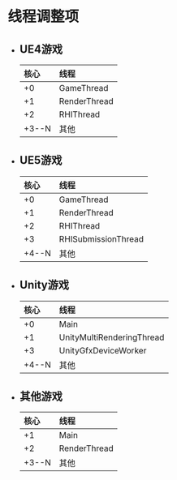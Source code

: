 
# 线程调整项
  - ## UE4游戏
    | 核心  | 线程         |
    | :---- | :----------- |
    | +0    | GameThread   |
    | +1    | RenderThread |
    | +2    | RHIThread    |
    | +3--N | 其他         |

  - ## UE5游戏
    | 核心  | 线程                |
    | :---- | :------------------ |
    | +0    | GameThread          |
    | +1    | RenderThread        |
    | +2    | RHIThread           |
    | +3    | RHISubmissionThread |
    | +4--N | 其他                |

  - ## Unity游戏
    | 核心  | 线程                      |
    | :---- | :------------------------ |
    | +0    | Main                      |
    | +1    | UnityMultiRenderingThread |
    | +3    | UnityGfxDeviceWorker      |
    | +4--N | 其他                      |

  - ## 其他游戏
    | 核心  | 线程         |
    | :---- | :----------- |
    | +1    | Main         |
    | +2    | RenderThread |
    | +3--N | 其他         |
